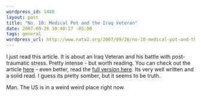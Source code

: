 ```yaml
--- 
wordpress_id: 1480
layout: post
title: "No. 10: Medical Pot and the Iraq Veteran"
date: 2007-09-26 10:40:17 -05:00
tags: general
wordpress_url: http://www.nata2.org/2007/09/26/no-10-medical-pot-and-the-iraq-veteran/
---
```

<p>I just read this article. It is about an Iraq Veteran and his battle with post-traumatic stress. Pretty intense - but worth reading. You can check out the article <a href="http://www.esquire.com/features/esquire-100/essay1007">here</a> - even better, read the <a href="http://www.esquire.com/print-this/essay1007">full version here</a>. Its very well written and a solid read. I guess its pretty somber, but it seems to be truth. </p> <p>Man. The US is in&nbsp;a weird weird place right now.</p>
